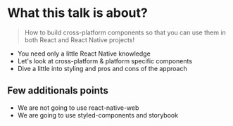 # What this talk is about?

> How to build cross-platform components so that you can use them in both React and React Native projects!

- You need only a little React Native knowledge
- Let's look at cross-platform & platform specific components
- Dive a little into styling and pros and cons of the approach

## Few additionals points

- We are not going to use react-native-web
- We are going to use styled-components and storybook

